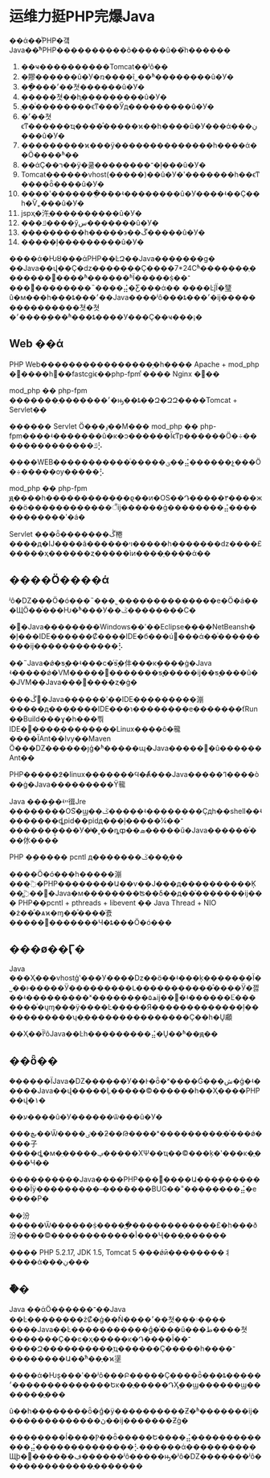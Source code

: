 # 运维力挺PHP完爆Java

��ά��ͦPHP�걬Java��ͬʱPHP����������õ�����û��֮һ������

1. ��ҹ����������Tomcat��ʲô��
2. �賿������û�У�ռ����ĩ˽��ʱ��������û�У�
3. ��ָ���׳��쳣������û�У�
4. �����쳣��һֱ���������û�У�
5. ֻ��ͨ��������ϵͳ���Ӳд���������û�У�
6. �׳��쳣ϵͳ������ҵ����ͣ�����ϰ��һ����û�У���ά���ڹ���û�У�
7. ���������ϰ���ÿ��������������һ����ά��Ӧ����ʱ��
8. ��άҪ��ר��ÿ�쿪��������־�ļ���û�У�
9. Tomcat������vhost\(�����\)��û�У�ʹ�������һ��ϵͳ����ȫ����û�У�
10. ����ʹ�������ֻ�ܶ��ʵ��������û�У����ʵ��Ҫ��һ�Ѷ˿���û�У�
11. jspҳ�汻ֲ����������û�У�
12. ���ݿ����ӳس�������û�У�
13. ���������һ�����϶��ڱ�����û�У�
14. �����ļ���������û�У�

����ά�Ƕȣ���άPHP��ĿԶ��Java�������ɡ� ��Java��վ��Ҫ�ǳ�������Ҫ����7\*24Сʱ�������ֻ�������׼����ʱ������ʱΪ�����ṩ��־���ܶ࿪��������˵����⣬�Ƹ���ά�� ����ĿǰΪ�㻹û�м���һ���ȶ���׳��Java����ʲô���ȶ���׳�ĳ���������������쳣�쳣�׳����ܹ���ʱ���ȶ����У���Ҫ��ҹ���¡�

## Web ��ά

PHP Web����������������֣�һ���� Apache + mod\_php �����һ׼��fastcgiϵ��php-fpm ͨ���� Nginx ���

mod\_php �� php-fpm �������ַ�������׳�ԣ��ȶ��Զ�ԶԶ����Tomcat + Servlet��

������ Servlet Ӧ���ٶ��Ϻ��� mod\_php �� php-fpm����ʵ�������û�к�ͻ������Ϊϵͳƿ������Ӧ�÷��������������ݿ⡣

����WEB�����������ͨ�����ؾ��⣬������չ���Ӧ�÷�����ѹ�����⡣

mod\_php �� php-fpm ԭ����һ������������ϱ��ͷ�OS��Դ�����۳����ж��ö������������꣬ĳ������ģ��������⣬������������ʹ�á�

Servlet ���ȫ�������ڴ棬����д�Ĳ����ã������ױ�����һ�������ǳ����£�����ҳ������ȥ�����ìͷ����ָ����ά��

## ����Ӧ����ά

ʲô�Ǳ���Ӧ�ó���˵���˾��������������е�Ӧ�á���ЩӦ��ͨ���Ƕ�ʱ���У��ػ��������С�

�󲿷�Java��������Windows��ʹ��Eclipse����NetBeansһ��ļ���IDE������Ȼ����IDE�б���ú󽻸���ά��ͨ���������ĳ������������⡣

��˵Java�ǿ�ƽ̨��ʵ���ϲ�ͬƽ̨֮�仹���кܴ����ġ�Java ʵ�����ǿ�VM�����޷�������ƽ̨�����ĳ��ƽ̨����û��JVM��Java���޷����ȥ�ġ�

���ڴ󲿷�Java������ʹ��IDE���������漰�����д���ֻ����IDE���ɿ��������е�������ťRun��Build���ɣ�һ���뿪IDE�޴����֣��������Linux����ô�㡣 ����ΪAnt��Ivy��Maven Ӧ���Ǳ������յģ�ʱ�����պܶ�Java�����߻�û������Ant��

PHP�����߶�linux�������Ϥ�̶Ⱥ���Java�����ߣ����ò��ġ�Java���������Ÿ㡣

Java ���ܷ��ʵײ㣬Jre ��������OS֮�ϣ��ػ�����ʵ��������Ҫдһ��shell��ʵ�������ȡpid��pidд���ļ�����¼��־�������̨���У�ֹͣ�˳��ȵȹ��ܣ�����ű�Java������ͨ���㲻����

PHP �ܹ����� pcntl д�������ػ����̡�

����Ӧ�ó���һ�����漰���̣߳�PHP��������Ա��ѵ��Ϳ���д����������Ķ��̳߳��򣬶�Java�м��������ʦ��δ��д��ͬ�������ĳ��� PHP��pcntl + pthreads + libevent �� Java Thread + NIO �ż��ͣ�ѧϰ�ɱ��ͣ����ֿ죬�����׿�������Ч�ȶ���Ӧ�ó���

## ���ø��Ӷ�

Java ���Ҳ���vhostģʽ���У����ǲ��ö��ʵ���ķ�������Ϊ�˽��ͱ�����Ӱ���������Լ�����������ͣ����Ӱ�졣 ��ʵ���������ˣ������ܸ��ھ۵ĳ��򣬶�ʵ������Ŀ֮�������ͨ�ųɱ���ÿ����Ŀ�����Я�������������ļ�����������ʮ�ַ���������������Ҫ��һ�Ų顣

��Ҳ��ΪʲôJava��Ŀһ���������⣬�Ų��ʱ��ԭ��

## ��ȫ��

�ܶ�����ΪJava�Ǳ������У��Ͱ�ȫ�ˣ����Ǵ���ش�ģ�ʵ�����Java��վ�����Ļ�����©������һ��Ҳ����PHP��վ�١�

��ע����û�У������ѿ���û�У�

���ںڿ��Ѿ����ٸ��ƻ��Թ����ˣ���������ַ�ͨ���ǿ����⼦����ȡ�м�ֵ�����ݡ�����ΧѰ��ҵ��©���ķ�ʽ���ĸ�ֱ����Ч��

����������Java����PHP���ܶ࿪����Ա���ܾ���������Ϊÿ���������ᳶ���ܶ����BUG��˭��������⣬�е����Ρ�

�ܶ�汾�����Ѿ������ṩ����֧�ָ������������£�һ���ð汾����©������������أ���Ҷ���֪������

���� PHP 5.2.17, JDK 1.5, Tomcat 5 ���ǿӣ��������⺦����ά���ڹ���

## �ܽ�

Java ��άӦ������־��Java ��Ŀ��������żȻ�ģ��Ǹ����׳��쳣���۽���� ����Java��Ŀ�����������ܵģ�ͨ���ű���ط����쳣�������Ҫ��ͼ�ҳ�����ĸ�Դ����Ϊ��־����Զ����������֤ҵ������Ҫ�����һ����־��������Ա��ͬʱ��֪�ϰ塣

����ά�Ƕȿ���ʹ��ʲô���Բ�����Ҫ����ȫ���ȶ�����׳��������������Եĸ��ֲ�����ԴӼܹ��ϣ������ϣ�������ֲ���

û��һ��������ȫ�ܵģ�ÿ����������Ƶ�ʱ�������ĳ��������������ڽ��ĳ�������Ƶġ�

��������ĺܶ����Ⲣ��ȫ�����Ե����⣬�������������⣬��������������⡣������ά����������Щϸ�ڣ��ܶ����޷������ʲô�����ԣ�ʲô�Ǳ�������ʲô�������������ֻ�������

